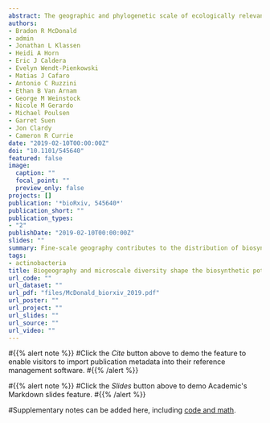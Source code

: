 ```yaml
---
abstract: The geographic and phylogenetic scale of ecologically relevant microbial diversity is still poorly understood. Using a model mutualism, fungus-growing ants and their defensive bacterial associate _Pseudonocardia_, we analyzed genetic diversity and biosynthetic potential in 46 strains isolated from ant colonies in a 20km transect near Barro Colorado Island in Panama. Despite an average pairwise core genome similarity of greater than 99%, population genomic analysis revealed several distinct bacterial populations matching ant host geographic distribution. We identified both genetic diversity signatures and divergent genes distinct to each lineage. We also identify natural product biosynthesis clusters specific to isolation locations. These geographic patterns were observable despite the populations living in close proximity to each other and provides evidence of ongoing genetic exchange. Our results add to the growing body of literature suggesting that variation in traits of interest can be found at extremely fine phylogenetic scales.
authors:
- Bradon R McDonald
- admin
- Jonathan L Klassen
- Heidi A Horn
- Eric J Caldera
- Evelyn Wendt-Pienkowski
- Matias J Cafaro
- Antonio C Ruzzini
- Ethan B Van Arnam
- George M Weinstock
- Nicole M Gerardo
- Michael Poulsen
- Garret Suen
- Jon Clardy
- Cameron R Currie
date: "2019-02-10T00:00:00Z"
doi: "10.1101/545640"
featured: false
image:
  caption: ""
  focal_point: ""
  preview_only: false
projects: []
publication: '*bioRxiv, 545640*'
publication_short: ""
publication_types:
- "2"
publishDate: "2019-02-10T00:00:00Z"
slides: ""
summary: Fine-scale geography contributes to the distribution of biosynthetic gene clusters within symbiotic Actinobacteria.
tags:
- actinobacteria
title: Biogeography and microscale diversity shape the biosynthetic potential of fungus-growing ant-associated Pseudonocardia
url_code: ""
url_dataset: ""
url_pdf: "files/McDonald_biorxiv_2019.pdf"
url_poster: ""
url_project: ""
url_slides: ""
url_source: ""
url_video: ""
---
```


#{{% alert note %}}
#Click the *Cite* button above to demo the feature to enable visitors to import publication metadata into their reference management software.
#{{% /alert %}}

#{{% alert note %}}
#Click the *Slides* button above to demo Academic's Markdown slides feature.
#{{% /alert %}}

#Supplementary notes can be added here, including [code and math](https://sourcethemes.com/academic/docs/writing-markdown-latex/).
